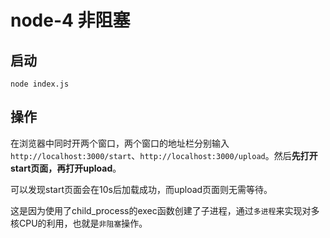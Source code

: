# node-4 非阻塞

## 启动

```shell
node index.js
```

## 操作

在浏览器中同时开两个窗口，两个窗口的地址栏分别输入`http://localhost:3000/start`、`http://localhost:3000/upload`。然后**先打开start页面，再打开upload**。

可以发现start页面会在10s后加载成功，而upload页面则无需等待。

这是因为使用了child_process的exec函数创建了子进程，通过`多进程`来实现对多核CPU的利用，也就是`非阻塞`操作。
